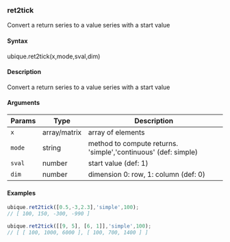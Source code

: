 ### ret2tick

Convert a return series to a value series with a start value


#### Syntax

ubique.ret2tick(x,mode,sval,dim)


#### Description

Convert a return series to a value series with a start value  



#### Arguments

|Params|Type|Description
|---------|----|-----------
|`x` | array/matrix | array of elements
|`mode` | string | method to compute returns. 'simple','continuous' (def: simple)
|`sval` | number | start value (def: 1)
|`dim` | number | dimension 0: row, 1: column (def: 0)


#### Examples

```js
ubique.ret2tick([0.5,-3,2.3],'simple',100);
// [ 100, 150, -300, -990 ]

ubique.ret2tick([[9, 5], [6, 1]],'simple',100);
// [ [ 100, 1000, 6000 ], [ 100, 700, 1400 ] ]
```

